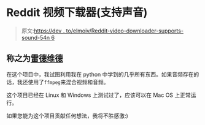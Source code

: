 # Reddit 视频下载器(支持声音)

> 原文:[https://dev . to/elmoiv/Reddit-video-downloader-supports-sound-54n 6](https://dev.to/elmoiv/reddit-video-downloader-supports-sound-54n6)

## [](#called-it-redvid)称之为[雷德维德](https://github.com/elmoiv/redvid)

在这个项目中，我试图利用我在 python 中学到的几乎所有东西。如果音频存在的话，我还使用了`ffmpeg`来混合视频和音频。

这个项目已经在 Linux 和 Windows 上测试过了，应该可以在 Mac OS 上正常运行。

如果您能为这个项目贡献任何想法，我将不胜感激:)